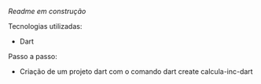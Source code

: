 *Readme em construção*

Tecnologias utilizadas:
- Dart

Passo a passo:
- Criação de um projeto dart com o comando dart create calcula-inc-dart


